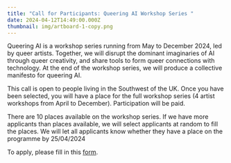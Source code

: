 ```yaml
---
title: "Call for Participants: Queering AI Workshop Series "
date: 2024-04-12T14:49:00.000Z
thumbnail: img/artboard-1-copy.png
---
```

Queering AI is a workshop series running from May to December 2024, led by queer artists. Together, we will disrupt the dominant imaginaries of AI through queer creativity, and share tools to form queer connections with technology. At the end of the workshop series, we will produce a collective manifesto for queering AI.

This call is open to people living in the Southwest of the UK.  Once you have been selected, you will have a place for the full workshop series (4 artist workshops from April to December). Participation will be paid.  

There are 10 places available on the workshop series. If we have more applicants than places available, we will select applicants at random to fill the places. We will let all applicants know whether they have a place on the programme by 25/04/2024 

To apply, please fill in this [form](https://docs.google.com/forms/d/e/1FAIpQLScPVSulFRuI_2UQIcoDHBBuBbZGQRVGgCvQYTcNBrq6NbIT_w/viewform).
